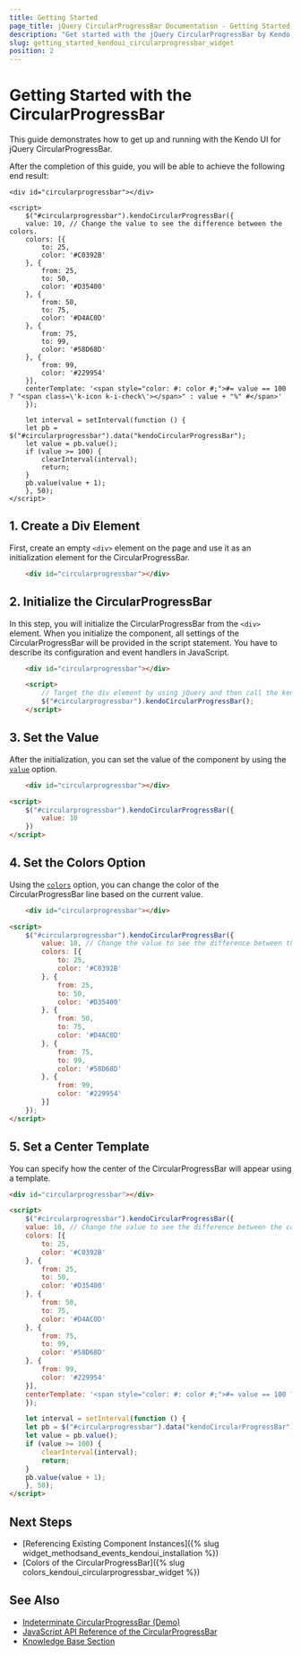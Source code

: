 ```yaml
---
title: Getting Started
page_title: jQuery CircularProgressBar Documentation - Getting Started with the CircularProgressBar
description: "Get started with the jQuery CircularProgressBar by Kendo UI and learn how to create, initialize, and enable the component."
slug: getting_started_kendoui_circularprogressbar_widget
position: 2
---
```


# Getting Started with the CircularProgressBar

This guide demonstrates how to get up and running with the Kendo UI for jQuery CircularProgressBar.

After the completion of this guide, you will be able to achieve the following end result:

```dojo
<div id="circularprogressbar"></div>

<script>
    $("#circularprogressbar").kendoCircularProgressBar({
    value: 10, // Change the value to see the difference between the colors.
    colors: [{
        to: 25,
        color: '#C0392B'
    }, {
        from: 25,
        to: 50,
        color: '#D35400'
    }, {
        from: 50,
        to: 75,
        color: '#D4AC0D'
    }, {
        from: 75,
        to: 99,
        color: '#58D68D'
    }, {
        from: 99,
        color: '#229954'
    }],
    centerTemplate: '<span style="color: #: color #;">#= value == 100 ? "<span class=\'k-icon k-i-check\'></span>" : value + "%" #</span>'
    });

    let interval = setInterval(function () {
    let pb = $("#circularprogressbar").data("kendoCircularProgressBar");
    let value = pb.value();
    if (value >= 100) {
        clearInterval(interval);
        return;
    }
    pb.value(value + 1);
    }, 50);
</script>
```

## 1. Create a Div Element

First, create an empty `<div>` element on the page and use it as an initialization element for the CircularProgressBar.

```html
    <div id="circularprogressbar"></div>
```

## 2. Initialize the CircularProgressBar

In this step, you will initialize the CircularProgressBar from the `<div>` element. When you initialize the component, all settings of the CircularProgressBar will be provided in the script statement. You have to describe its configuration and event handlers in JavaScript.

```html
    <div id="circularprogressbar"></div>

    <script>
        // Target the div element by using jQuery and then call the kendoCircularProgressBar() method.
        $("#circularprogressbar").kendoCircularProgressBar();
    </script>
```

## 3. Set the Value

After the initialization, you can set the value of the component by using the [`value`](/api/javascript/ui/circularprogressbar/configuration/value) option.
 
```html
    <div id="circularprogressbar"></div>

<script>
    $("#circularprogressbar").kendoCircularProgressBar({
        value: 10
    })
</script>
```

## 4. Set the Colors Option

Using the [`colors`](/api/javascript/ui/circularprogressbar/configuration/colors) option, you can change the color of the CircularProgressBar line based on the current value.

```html
    <div id="circularprogressbar"></div>

<script>
    $("#circularprogressbar").kendoCircularProgressBar({
        value: 10, // Change the value to see the difference between the colors.
        colors: [{
            to: 25,
            color: '#C0392B'
        }, {
            from: 25,
            to: 50,
            color: '#D35400'
        }, {
            from: 50,
            to: 75,
            color: '#D4AC0D'
        }, {
            from: 75,
            to: 99,
            color: '#58D68D'
        }, {
            from: 99,
            color: '#229954'
        }]
    });
</script>
```

## 5. Set a Center Template

You can specify how the center of the CircularProgressBar will appear using a template.

```html
<div id="circularprogressbar"></div>

<script>
    $("#circularprogressbar").kendoCircularProgressBar({
    value: 10, // Change the value to see the difference between the colors.
    colors: [{
        to: 25,
        color: '#C0392B'
    }, {
        from: 25,
        to: 50,
        color: '#D35400'
    }, {
        from: 50,
        to: 75,
        color: '#D4AC0D'
    }, {
        from: 75,
        to: 99,
        color: '#58D68D'
    }, {
        from: 99,
        color: '#229954'
    }],
    centerTemplate: '<span style="color: #: color #;">#= value == 100 ? "<span class=\'k-icon k-i-check\'></span>" : value + "%" #</span>'
    });

    let interval = setInterval(function () {
    let pb = $("#circularprogressbar").data("kendoCircularProgressBar");
    let value = pb.value();
    if (value >= 100) {
        clearInterval(interval);
        return;
    }
    pb.value(value + 1);
    }, 50);
</script>
```

## Next Steps

* [Referencing Existing Component Instances]({% slug widget_methodsand_events_kendoui_installation %})
* [Colors of the CircularProgressBar]({% slug colors_kendoui_circularprogressbar_widget %})

## See Also
 
* [Indeterminate CircularProgressBar (Demo)](https://demos.telerik.com/kendo-ui/circularprogressbar/indeterminate)
* [JavaScript API Reference of the CircularProgressBar](/api/javascript/ui/circularprogressbar)
* [Knowledge Base Section](/knowledge-base)


